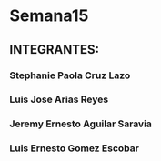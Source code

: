 # Semana15
## INTEGRANTES:
### Stephanie Paola Cruz Lazo
### Luis Jose Arias Reyes
### Jeremy Ernesto Aguilar Saravia     
### Luis Ernesto Gomez Escobar
